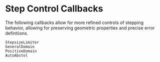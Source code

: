 # Step Control Callbacks

The following callbacks allow for more refined controls of stepping behavior, allowing for
preserving geometric properties and precise error defintiions.

```@docs
StepsizeLimiter
GeneralDomain
PositiveDomain
AutoAbstol
```

